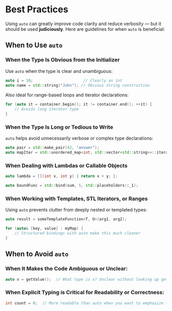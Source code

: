 # Best Practices

Using `auto` can greatly improve code clarity and reduce verbosity — but it should be used **judiciously**. Here are guidelines for when `auto` is beneficial:

## When to Use `auto`

### When the Type Is **Obvious** from the Initializer

Use `auto` when the type is clear and unambiguous:

```cpp
auto i = 10;                      // Clearly an int
auto name = std::string("John"); // Obvious string construction
```

Also ideal for range-based loops and iterator declarations:

```cpp
for (auto it = container.begin(); it != container.end(); ++it) {
    // Avoids long iterator type
}
```


### When the Type Is **Long or Tedious to Write**

`auto` helps avoid unnecessarily verbose or complex type declarations:

```cpp
auto pair = std::make_pair(42, "answer");
auto mapIter = std::unordered_map<int, std::vector<std::string>>::iterator{};
```

### When Dealing with **Lambdas or Callable Objects**

```cpp
auto lambda = [](int x, int y) { return x + y; };

auto boundFunc = std::bind(sum, 5, std::placeholders::_1);
```

### When Working with **Templates, STL Iterators, or Ranges**

Using `auto` prevents clutter from deeply nested or templated types:

```cpp
auto result = someTemplateFunction<T, U>(arg1, arg2);

for (auto& [key, value] : myMap) {
    // Structured bindings with auto make this much cleaner
}
```

## When to **Avoid** `auto`

### When It Makes the Code **Ambiguous or Unclear**:

  ```cpp
  auto x = getValue();  // What type is x? Unclear without looking up getValue()
  ```

### When Explicit Typing is Critical for **Readability or Correctness**:

  ```cpp
  int count = 0;  // More readable than auto when you want to emphasize the type
  ```